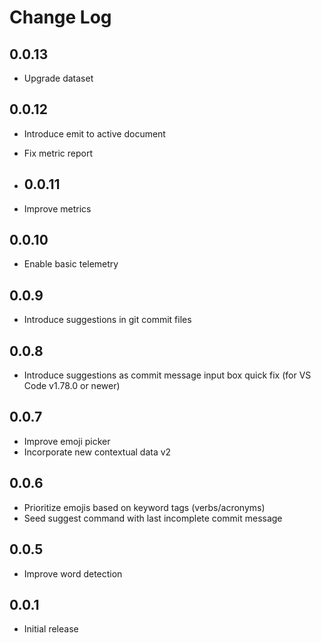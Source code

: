 # Change Log

## 0.0.13

- Upgrade dataset

## 0.0.12

- Introduce emit to active document
- Fix metric report

- ## 0.0.11

- Improve metrics

## 0.0.10

- Enable basic telemetry

## 0.0.9

- Introduce suggestions in git commit files

## 0.0.8

- Introduce suggestions as commit message input box quick fix (for VS Code v1.78.0 or newer)

## 0.0.7

- Improve emoji picker
- Incorporate new contextual data v2

## 0.0.6

- Prioritize emojis based on keyword tags (verbs/acronyms)
- Seed suggest command with last incomplete commit message

## 0.0.5

- Improve word detection

## 0.0.1

- Initial release